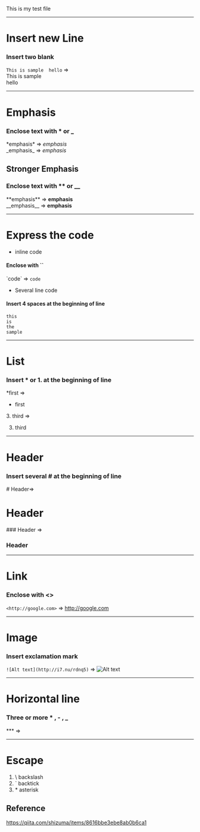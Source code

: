 This is my test file  

***

# Insert new Line

### Insert two blank
`This is sample  hello` =>   
This is sample  
hello

***

# Emphasis  

### Enclose text with * or _  
\*emphasis\* => *emphasis*  
\_emphasis\_ => _emphasis_  

## Stronger Emphasis  

### Enclose text with ** or __  
\*\*emphasis\*\* => **emphasis**  
\_\_emphasis\_\_ => __emphasis__  

***

# Express the code

* inline code  
#### Enclose with \`\`
\`code\` => `code`

* Several line code

#### Insert 4 spaces at the beginning of line

    this  
    is  
    the  
    sample  

***

# List

### Insert * or 1. at the beginning of line

\*first =>  
* first    

3\. third =>  

3. third  

***

# Header

### Insert several # at the beginning of line
 
\# Header=>  
# Header  

\### Header =>  
### Header

***

# Link

### Enclose with <>

`<http://google.com>` => <http://google.com>

***

# Image

### Insert exclamation mark

`![Alt text](http://i7.nu/rdnq5)` => ![Alt text](http://i7.nu/rdnq5)

 ***
 
# Horizontal line

### Three or more * , - , _

\*\*\* =>  
***


# Escape

1. \ backslash  
2. \` backtick
3. \* asterisk

## Reference
<https://qiita.com/shizuma/items/8616bbe3ebe8ab0b6ca1>

